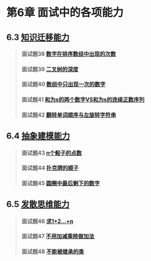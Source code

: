 # 第6章 面试中的各项能力

## 6.3 [知识迁移能力](./third)
> #### 面试题38 [数字在排序数组中出现的次数](./third#面试题38-数字在排序数组中出现的次数)
> #### 面试题39 [二叉树的深度](./third#面试题39-二叉树的深度)
> #### 面试题40 [数组中只出现一次的数字](./third#面试题40-数组中只出现一次的数字)
> #### 面试题41 [和为s的两个数字VS和为s的连续正数序列](./third#面试题41-和为s的两个数字vs和为s的连续正数序列)
> #### 面试题42 [翻转单词顺序与左旋转字符串](./third#面试题42-翻转单词顺序与左旋转字符串)

## 6.4 [抽象建模能力](./fourth)
> #### 面试题43 [n个骰子的点数](./fourth#面试题43-n个骰子的点数)
> #### 面试题44 [扑克牌的顺子](./fourth#面试题44-扑克牌的顺子)
> #### 面试题45 [圆圈中最后剩下的数字](./fourth#面试题45-圆圈中最后剩下的数字)

## 6.5 [发散思维能力](./fifth)
> #### 面试题46 [求1+2...+n](./fifth#面试题46-求1+2...+n)
> #### 面试题47 [不用加减乘除做加法](./fifth#面试题47-不用加减乘除做加法)
> #### 面试题48 [不能被继承的类](./fifth#面试题48-不能被继承的类)

